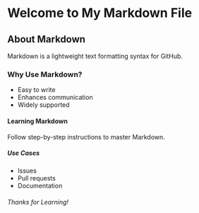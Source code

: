 # Welcome to My Markdown File
## About Markdown
Markdown is a lightweight text formatting syntax for GitHub.

### Why Use Markdown?
- Easy to write
- Enhances communication
- Widely supported

#### Learning Markdown
Follow step-by-step instructions to master Markdown.

##### Use Cases
- Issues
- Pull requests
- Documentation

###### Thanks for Learning!
